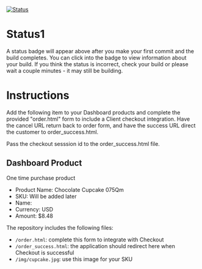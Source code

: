 [![Status](https://img.shields.io/badge/status-SUBMITTABLE%20COMMIT:%206d070b7b5b4328fa7c127b39a5642b460320ba78-brightgreen.svg)](https://github.com/raysaavedra-work/bakery_scaffold_wCpXgCe9IWUx4hWd/commit/6d070b7b5b4328fa7c127b39a5642b460320ba78)



# Status1

A status badge will appear above after you make your first commit and the build completes. You can click into the badge to view information about your build. If you think the status is incorrect, check your build or please wait a couple minutes - it may still be building.

# Instructions

Add the following item to your Dashboard products and complete the provided "order.html" form to include a Client checkout integration. Have the cancel URL return back to order form, and have the success URL direct the customer to order_success.html.

Pass the checkout sesssion id to the order_success.html file.

## Dashboard Product
One time purchase product
* Product Name: Chocolate Cupcake 075Qm
* SKU: Will be added later
* Name: 
* Currency: USD
* Amount: $8.48

The repository includes the following files:
* `/order.html`: complete this form to integrate with Checkout
* `/order_success.html`: the application should redirect here when Checkout is successful
* `/img/cupcake.jpg`: use this image for your SKU
